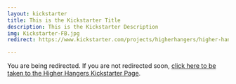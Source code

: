 ```yaml
---
layout: kickstarter
title: This is the Kickstarter Title
description: This is the Kickstarter Description
img: Kickstarter-FB.jpg
redirect: https://www.kickstarter.com/projects/higherhangers/higher-hangers-space-saving-closet-organization-re?utm_source=facebook&utm_medium=cpc&utm_campaign=Kickstarter+v5&utm_content=2016-03-12+5+%2810%216042203188843%21qwaya%210%29&utm_term=Velvet+All+New+Link+Clicks

---
```


You are being redirected. If you are not redirected soon, <a href="{{ page.redirect }}">click here to be taken to the Higher Hangers Kickstarter Page</a>.

